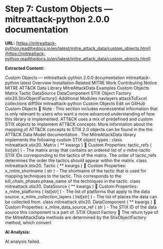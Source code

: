 # Step 7: Custom Objects — mitreattack-python 2.0.0 documentation

**URL:** [https://mitreattack-python.readthedocs.io/en/latest/mitre_attack_data/custom_objects.html](https://mitreattack-python.readthedocs.io/en/latest/mitre_attack_data/custom_objects.html)

**Extracted Content:**

Custom Objects — mitreattack-python 2.0.0 documentation
mitreattack-python
latest
Overview
Installation
Related MITRE Work
Contributing
Notice
MITRE ATT&CK Data Library
MitreAttackData
Examples
Custom Objects
Matrix
Tactic
DataSource
DataComponent
STIX Object Factory
stix20.StixObjectFactory()
Additional Modules
navlayers
attackToExcel
collections
diffStix
mitreattack-python
Custom Objects
Edit on GitHub
Custom Objects

Note
: This section includes nonessential information that is only relevant to users
who want a more advanced understanding of how this library is implemented.
ATT&CK uses a mix of predefined and custom STIX objects to implement ATT&CK concepts. More
information about the mapping of ATT&CK concepts to STIX 2.0 objects can be found in the the
ATT&CK Data Model documentation
. The
MitreAttackData
library implements the following
custom STIX object types
:
class
mitreattack.stix20.
Matrix
(
**
kwargs
)

Custom Properties:
tactic_refs
(
list[str]
) - The matrix array that contains an ordered list of
x-mitre-tactic
STIX IDs corresponding to the tactics of the matrix. The order of
tactic_refs
determines the order the tactics should appear within the matrix.
class
mitreattack.stix20.
Tactic
(
**
kwargs
)

Custom Properties:
x_mitre_shortname
(
str
) - The shortname of the tactic that is used for mapping
techniques to the tactic. This corresponds to the
kill_chain_phases.phase_name
of the techniques in the tactic.
class
mitreattack.stix20.
DataSource
(
**
kwargs
)

Custom Properties:
x_mitre_platforms
(
list[str]
) - The list of platforms that apply to the data source.
x_mitre_collection_layers
(
list[str]
) - The list of places the data can be
collected from.
class
mitreattack.stix20.
DataComponent
(
**
kwargs
)

Custom Properties:
x_mitre_data_source_ref
(
str
) - The STIX ID of the data source this component
is a part of.
STIX Object Factory

The return type of the
MitreAttackData
methods are determined by the StixObjectFactory method,
which convert

**AI Analysis:**

AI analysis failed.

